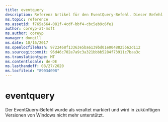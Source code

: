 ```yaml
---
title: eventquery
description: Referenz Artikel für den EventQuery-Befehl. Dieser Befehl ist veraltet und wird in zukünftigen Versionen von Windows nicht mehr unterstützt.
ms.topic: reference
ms.assetid: f765a564-081f-4cdf-bbf4-cbc5eb9c6fe1
author: coreyp-at-msft
ms.author: coreyp
manager: dongill
ms.date: 10/16/2017
ms.openlocfilehash: 9722468f13363e5ba6139bd01e0048825562d112
ms.sourcegitcommit: 96d46c702e7a9c3a321bbbb5284f73911c7baa3c
ms.translationtype: MT
ms.contentlocale: de-DE
ms.lasthandoff: 08/27/2020
ms.locfileid: "89034098"
---
```

# <a name="eventquery"></a>eventquery

Der EventQuery-Befehl wurde als veraltet markiert und wird in zukünftigen Versionen von Windows nicht mehr unterstützt.
